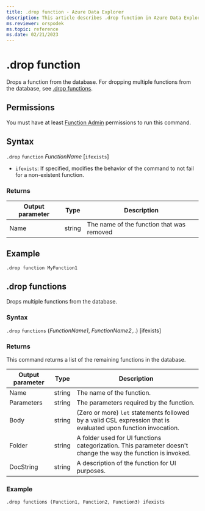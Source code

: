 ```yaml
---
title: .drop function - Azure Data Explorer
description: This article describes .drop function in Azure Data Explorer.
ms.reviewer: orspodek
ms.topic: reference
ms.date: 02/21/2023
---
```

# .drop function

Drops a function from the database.
For dropping multiple functions from the database, see [.drop functions](#drop-functions).

## Permissions

You must have at least [Function Admin](access-control/role-based-access-control.md) permissions to run this command.

## Syntax

`.drop` `function` *FunctionName* [`ifexists`]

* `ifexists`: If specified, modifies the behavior of the command to
  not fail for a non-existent function.

### Returns

|Output parameter |Type |Description
|---|---|--- 
|Name  |string |The name of the function that was removed

## Example

```kusto
.drop function MyFunction1
```

## .drop functions

Drops multiple functions from the database.

### Syntax

`.drop` `functions` (*FunctionName1*, *FunctionName2*,..) [ifexists]

### Returns

This command returns a list of the remaining functions in the database.

|Output parameter |Type |Description
|---|---|--- 
|Name  |string |The name of the function. 
|Parameters  |string |The parameters required by the function.
|Body  |string |(Zero or more) `let` statements followed by a valid CSL expression that is evaluated upon function invocation.
|Folder|string|A folder used for UI functions categorization. This parameter doesn't change the way the function is invoked.
|DocString|string|A description of the function for UI purposes.

### Example
 
```kusto
.drop functions (Function1, Function2, Function3) ifexists
```
